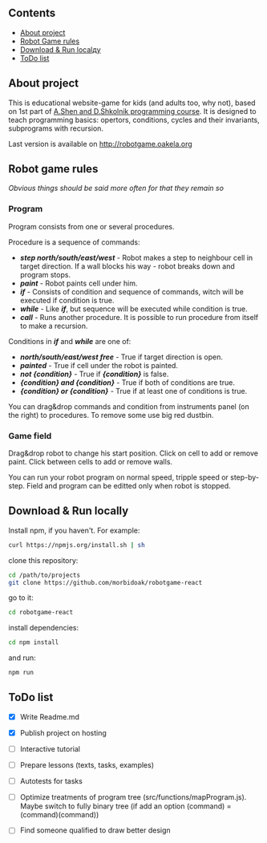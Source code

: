 ## Contents
 - [About project](#about)
 - [Robot Game rules](#rules)
 - [Download & Run localдy](#run)
 - [ToDo list](#todo)

<a name="about"></a>

## About project
This is educational website-game for kids (and adults too, why not), based on 1st part of [A.Shen and D.Shkolnik programming course](https://www.mccme.ru/shen/progbook/part1.pdf). It is designed to teach programming basics: opertors, conditions, cycles and their invariants, subprograms with recursion.

Last version is available on http://robotgame.oakela.org

<a name="rules"></a>

## Robot game rules
*Obvious things should be said more often for that they remain so*

### Program
Program consists from one or several procedures.

Procedure is a sequence of commands:
 - ***step north/south/east/west*** - Robot makes a step to neighbour cell in target direction. If a wall blocks his way - robot breaks down and program stops.
 - ***paint*** - Robot paints cell under him.
 - ***if*** - Consists of condition and sequence of commands, witch will be executed if condition is true.
 - ***while*** - Like ***if***, but sequence will be executed while condition is true.
 - ***call*** - Runs another procedure. It is possible to run procedure from itself to make a recursion.

Conditions in ***if*** and ***while*** are one of:
 - ***north/south/east/west free*** - True if target direction is open.
 - ***painted*** - True if cell under the robot is painted.
 - ***not {condition}*** - True if ***{condition}*** is false.
 - ***{condition} and {condition}*** - True if both of conditions are true.
 - ***{condition} or {condition}*** - True if at least one of conditions is true.

You can drag&drop commands and condition from instruments panel (on the right) to procedures. To remove some use big red dustbin.

### Game field
Drag&drop robot to change his start position.
Click on cell to add or remove paint.
Click between cells to add or remove walls.

You can run your robot program on normal speed, tripple speed or step-by-step. Field and program can be editted only when robot is stopped.

<a name="run"></a>

## Download & Run locally

Install npm, if you haven't. For example:
```bash
curl https://npmjs.org/install.sh | sh
```
clone this repository:
```bash
cd /path/to/projects
git clone https://github.com/morbidoak/robotgame-react
```
go to it:
```bash
cd robotgame-react
```
install dependencies:
```bash
cd npm install
```
and run:
```bash
npm run
```

<a name="todo"></a>

## ToDo list
- [X] Write Readme.md
- [X] Publish project on hosting
- [ ] Interactive tutorial
- [ ] Prepare lessons (texts, tasks, examples)
- [ ] Autotests for tasks
- [ ] Optimize treatments of program tree (src/functions/mapProgram.js). Maybe switch to fully binary tree (if add an option (command) = (command)(command)) 
- [ ] Find someone qualified to draw better design

